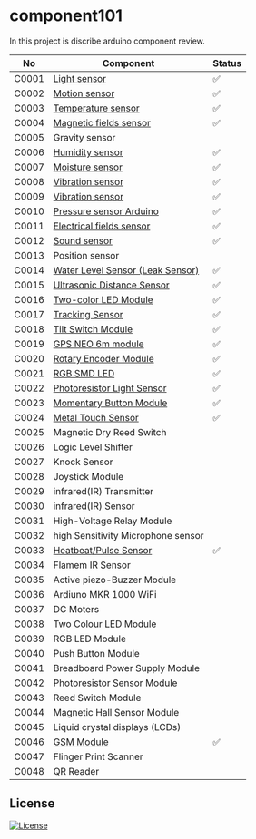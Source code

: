 # component101

In this project is discribe arduino component review.

| No    | Component                                                                                                    | Status |
| ----- | ------------------------------------------------------------------------------------------------------------ | ------ |
| C0001 | [Light sensor](https://github.com/RPSTD/component101/tree/main/LightSensor)                                  | ✅     |
| C0002 | [Motion sensor](https://github.com/RPSTD/component101/tree/main/MotionSensor)                                | ✅     |
| C0003 | [Temperature sensor](https://github.com/RPSTD/component101/tree/main/TemperatureSensor)                      | ✅     |
| C0004 | [Magnetic fields sensor](https://github.com/RPSTD/component101/tree/main/MagneticFeildSensor)                | ✅     |
| C0005 | Gravity sensor                                                                                               |
| C0006 | [Humidity sensor](https://github.com/RPSTD/component101/tree/main/HumiditySensor)                            | ✅     |
| C0007 | [Moisture sensor](https://github.com/RPSTD/component101/tree/main/MoistureSensor)                            | ✅     |
| C0008 | [Vibration sensor](https://github.com/RPSTD/component101/tree/main/VibrationSensor)                          | ✅     |
| C0009 | [Vibration sensor](https://github.com/RPSTD/component101/tree/main/VibrationSensorArduino)                   | ✅     |
| C0010 | [Pressure sensor Arduino](https://github.com/RPSTD/component101/tree/main/PressureSensor)                    | ✅     |
| C0011 | [Electrical fields sensor](https://github.com/RPSTD/component101/tree/main/ElectromagneticFieldSensor)       | ✅     |
| C0012 | [Sound sensor](https://github.com/RPSTD/component101/tree/main/SoundSensor)                                  | ✅     |
| C0013 | Position sensor                                                                                              |
| C0014 | [Water Level Sensor (Leak Sensor)](https://github.com/RPSTD/component101/tree/main/WaterLevelSensor)         | ✅     |
| C0015 | [Ultrasonic Distance Sensor](https://github.com/RPSTD/component101/tree/main/UltrasonicDistanceSensor)       | ✅     |
| C0016 | [Two-color LED Module](https://github.com/RPSTD/component101/tree/main/TwoColorLEDModule)                    | ✅     |
| C0017 | [Tracking Sensor](https://github.com/RPSTD/component101/tree/main/TrackingSensor)                            | ✅     |
| C0018 | [Tilt Switch Module](https://github.com/RPSTD/component101/tree/main/TiltSensor)                             | ✅     |
| C0019 | [GPS NEO 6m module](https://github.com/RPSTD/component101/tree/main/GPSNEO6mModule)                          | ✅     |
| C0020 | [Rotary Encoder Module](https://github.com/RPSTD/component101/tree/main/RotaryEncoderModule)                 | ✅     |
| C0021 | [RGB SMD LED](https://github.com/RPSTD/component101/tree/main/RGBSMDModule)                                  | ✅     |
| C0022 | [Photoresistor Light Sensor](https://github.com/RPSTD/component101/tree/main/PhotoresistorSensorLightSensor) | ✅     |
| C0023 | [Momentary Button Module](https://github.com/RPSTD/component101/tree/main/MomentryButtonModule)              | ✅     |
| C0024 | [Metal Touch Sensor](https://github.com/RPSTD/component101/tree/main/MetalTouchSensor)                       | ✅     |
| C0025 | Magnetic Dry Reed Switch                                                                                     |
| C0026 | Logic Level Shifter                                                                                          |
| C0027 | Knock Sensor                                                                                                 |
| C0028 | Joystick Module                                                                                              |
| C0029 | infrared(IR) Transmitter                                                                                     |
| C0030 | infrared(IR) Sensor                                                                                          |
| C0031 | High-Voltage Relay Module                                                                                    |
| C0032 | high Sensitivity Microphone sensor                                                                           |
| C0033 | [Heatbeat/Pulse Sensor](https://github.com/RPSTD/component101/tree/main/PulseSensor)                         | ✅     |
| C0034 | Flamem IR Sensor                                                                                             |
| C0035 | Active piezo-Buzzer Module                                                                                   |
| C0036 | Ardiuno MKR 1000 WiFi                                                                                        |
| C0037 | DC Moters                                                                                                    |
| C0038 | Two Colour LED Module                                                                                        |
| C0039 | RGB LED Module                                                                                               |
| C0040 | Push Button Module                                                                                           |
| C0041 | Breadboard Power Supply Module                                                                               |
| C0042 | Photoresistor Sensor Module                                                                                  |
| C0043 | Reed Switch Module                                                                                           |
| C0044 | Magnetic Hall Sensor Module                                                                                  |
| C0045 | Liquid crystal displays (LCDs)                                                                               |
| C0046 | [GSM Module](https://github.com/RPSTD/component101/tree/main/GSMmodule)                                      | ✅     |
| C0047 | Flinger Print Scanner                                                                                        |
| C0048 | QR Reader                                                                                                    |

## License

[![License](https://img.shields.io/badge/License-Apache_2.0-blue.svg)](https://opensource.org/licenses/Apache-2.0)
